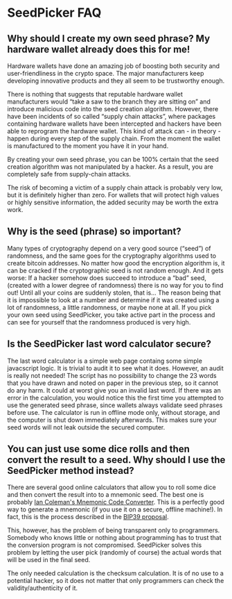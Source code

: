 SeedPicker FAQ
==============

Why should I create my own seed phrase? My hardware wallet already does this for me!
------------------------------------------------------------------------------------
Hardware wallets have done an amazing job of boosting both security and user-friendliness in the crypto space. 
The major manufacturers keep developing innovative products and they all seem to be trustworthy enough. 

There is nothing that suggests that reputable hardware wallet manufacturers would “take a saw to the branch they are sitting on” and introduce malicious code into the seed creation algorithm. However, there have been incidents of so called “supply chain attacks”, where packages containing hardware wallets have been intercepted and hackers have been able to reprogram the hardware wallet. This kind of attack can - in theory - happen during every step of the supply chain. From the moment the wallet is manufactured to the moment you have it in your hand. 

By creating your own seed phrase, you can be 100% certain that the seed creation algorithm was not manipulated by a hacker. As a result, you are completely safe from supply-chain attacks. 

The risk of becoming a victim of a supply chain attack is probably very low, but it is definitely higher than zero. 
For wallets that will protect high values or highly sensitive information, the added security may be worth the extra work.


Why is the seed (phrase) so important?
--------------------------------------
Many types of cryptography depend on a very good source (“seed”) of randomness, and the same goes for the cryptography 
algorithms used to create bitcoin addresses. No matter how good the encryption algorithm is, it can be cracked if the 
cryptographic seed is not random enough. And it gets worse: If a hacker somehow does succeed to introduce a “bad” seed,
(created with a lower degree of randomness) there is no way for you to find out! 
Until all your coins are suddenly stolen, that is... The reason being that it is impossible to look at a number and determine if it was created using a lot of randomness, a little randomness, or maybe none at all. 
If you pick your own seed using SeedPicker, you take active part in the process and can see for yourself that the randomness produced is very high.


Is the SeedPicker last word calculator secure?
----------------------------------------------
The last word calculator is a simple web page containg some simple javacscript logic. It is trivial to audit it to see what it does. However, an audit is really not needed! The script has no possibility to change the 23 words that you have drawn and noted on paper in the previous step, so it cannot do any harm. It could at worst give you an invalid last word. 
If there was an error in the calculation, you would notice this the first time you attempted to use the generated seed phrase, since wallets always validate seed phrases before use. 
The calculator is run in offline mode only, without storage, and the computer is shut down immediately afterwards. This makes sure your seed words will not leak outside the secured computer.  

You can just use some dice rolls and then convert the result to a seed. Why should I use the SeedPicker method instead?
-----------------------------------------------------------------------------------------------------------------------
There are several good online calculators that allow you to roll some dice and then convert the result into to a mnemonic seed. The best one is probably [Ian Coleman's Mnemonic Code Converter](https://iancoleman.io/bip39). This is a perfectly good way to generate a mnemonic (if you use it on a secure, offline machine!). In fact, this is the process described in the [BIP39 proposal](https://github.com/bitcoin/bips/blob/master/bip-0039.mediawiki#generating-the-mnemonic). 

This, however, has the problem of being transparent only to programmers. Somebody who knows little or nothing about programming has to trust that the conversion program is not compromised. SeedPicker solves this problem by letting the user pick (randomly of course) the actual words that will be used in the final seed. 

The only needed calculation is the checksum calculation. It is of no use to a potential hacker, so it does not matter that only programmers can check the validity/authenticity of it.  

